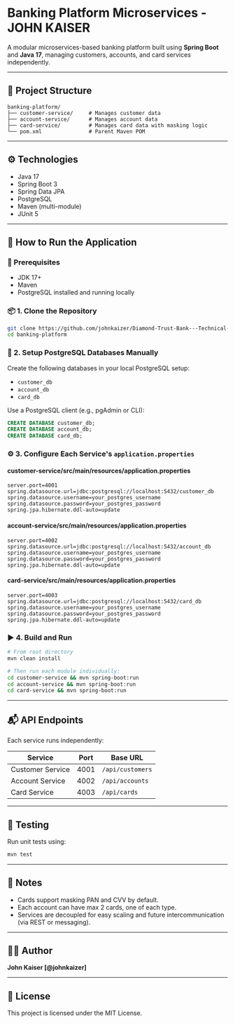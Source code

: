 # Banking Platform Microservices  - JOHN KAISER

A modular microservices-based banking platform built using **Spring Boot** and **Java 17**, managing customers, accounts, and card services independently.

---

## 📁 Project Structure
```
banking-platform/
├── customer-service/     # Manages customer data
├── account-service/      # Manages account data
├── card-service/         # Manages card data with masking logic
└── pom.xml               # Parent Maven POM
```

---

## ⚙️ Technologies
- Java 17
- Spring Boot 3
- Spring Data JPA
- PostgreSQL
- Maven (multi-module)
- JUnit 5

---

## 🚀 How to Run the Application

### 🔧 Prerequisites
- JDK 17+
- Maven
- PostgreSQL installed and running locally

### 📦 1. Clone the Repository
```bash
git clone https://github.com/johnkaizer/Diamond-Trust-Bank---Technical-Assessment.git
cd banking-platform
```

### 🐘 2. Setup PostgreSQL Databases Manually
Create the following databases in your local PostgreSQL setup:
- `customer_db`
- `account_db`
- `card_db`

Use a PostgreSQL client (e.g., pgAdmin or CLI):
```sql
CREATE DATABASE customer_db;
CREATE DATABASE account_db;
CREATE DATABASE card_db;
```

### ⚙️ 3. Configure Each Service's `application.properties`

#### customer-service/src/main/resources/application.properties
```properties
server.port=4001
spring.datasource.url=jdbc:postgresql://localhost:5432/customer_db
spring.datasource.username=your_postgres_username
spring.datasource.password=your_postgres_password
spring.jpa.hibernate.ddl-auto=update
```

#### account-service/src/main/resources/application.properties
```properties
server.port=4002
spring.datasource.url=jdbc:postgresql://localhost:5432/account_db
spring.datasource.username=your_postgres_username
spring.datasource.password=your_postgres_password
spring.jpa.hibernate.ddl-auto=update
```

#### card-service/src/main/resources/application.properties
```properties
server.port=4003
spring.datasource.url=jdbc:postgresql://localhost:5432/card_db
spring.datasource.username=your_postgres_username
spring.datasource.password=your_postgres_password
spring.jpa.hibernate.ddl-auto=update
```

### ▶️ 4. Build and Run
```bash
# From root directory
mvn clean install

# Then run each module individually:
cd customer-service && mvn spring-boot:run
cd account-service && mvn spring-boot:run
cd card-service && mvn spring-boot:run
```


---

## 📬 API Endpoints
Each service runs independently:

| Service            | Port | Base URL           |
|--------------------|------|--------------------|
| Customer Service   | 4001 | `/api/customers`   |
| Account Service    | 4002 | `/api/accounts`    |
| Card Service       | 4003 | `/api/cards`       

---

## 🧪 Testing
Run unit tests using:
```bash
mvn test
```

---

## 📌 Notes
- Cards support masking PAN and CVV by default.
- Each account can have max 2 cards, one of each type.
- Services are decoupled for easy scaling and future intercommunication (via REST or messaging).

---

## 🧑‍💻 Author
**John Kaiser [@johnkaizer]**

---

## 📄 License
This project is licensed under the MIT License.
